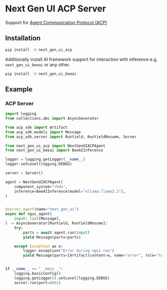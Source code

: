 # Next Gen UI ACP Server

Support for [Agent Communication Protocol (ACP)](https://agentcommunicationprotocol.dev/)

## Installation

```sh
pip install -U next_gen_ui_acp
```

Additionally install AI framework support for interaction with inference e.g. `next_gen_ui_beeai` or any other.

```sh
pip install -U next_gen_ui_beeai
```

## Example

### ACP Server


```py
import logging
from collections.abc import AsyncGenerator

from acp_sdk import Artifact
from acp_sdk.models import Message
from acp_sdk.server import RunYield, RunYieldResume, Server

from next_gen_ui_acp import NextGenUIACPAgent
from next_gen_ui_beeai import BeeAIInference

logger = logging.getLogger(__name__)
logger.setLevel(logging.DEBUG)

server = Server()

agent = NextGenUIACPAgent(
    component_system="rhds",
    inference=BeeAIInference(model="ollama:llama3.2"),
)


@server.agent(name="next_gen_ui")
async def ngui_agent(
    input: list[Message],
) -> AsyncGenerator[RunYield, RunYieldResume]:
    try:
        parts = await agent.run(input)
        yield Message(parts=parts)

    except Exception as e:
        logger.exception("Error during ngui run")
        yield Message(parts=[Artifact(content=e, name="error", role="tool")])


if __name__ == "__main__":
    logging.basicConfig()
    logging.getLogger().setLevel(logging.DEBUG)
    server.run(port=8001)
```
